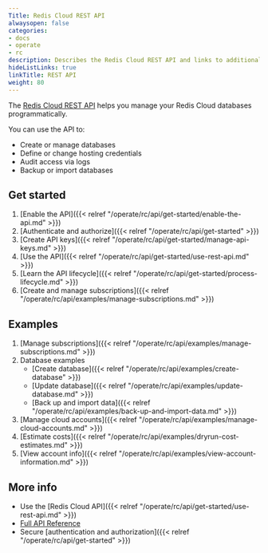 ```yaml
---
Title: Redis Cloud REST API
alwaysopen: false
categories:
- docs
- operate
- rc
description: Describes the Redis Cloud REST API and links to additional info
hideListLinks: true
linkTitle: REST API
weight: 80
---
```


The [Redis Cloud REST API](https://api.redislabs.com/v1/swagger-ui.html) helps you manage your Redis Cloud databases programmatically.

You can use the API to:
 
- Create or manage databases  
- Define or change hosting credentials    
- Audit access via logs  
- Backup or import databases  

## Get started

1. [Enable the API]({{< relref "/operate/rc/api/get-started/enable-the-api.md" >}})
1. [Authenticate and authorize]({{< relref "/operate/rc/api/get-started" >}})
1. [Create API keys]({{< relref "/operate/rc/api/get-started/manage-api-keys.md" >}})
1. [Use the API]({{< relref "/operate/rc/api/get-started/use-rest-api.md" >}})
1. [Learn the API lifecycle]({{< relref "/operate/rc/api/get-started/process-lifecycle.md" >}})
1. [Create and manage subscriptions]({{< relref "/operate/rc/api/examples/manage-subscriptions.md" >}})

## Examples

1. [Manage subscriptions]({{< relref "/operate/rc/api/examples/manage-subscriptions.md" >}})
1. Database examples
    - [Create database]({{< relref "/operate/rc/api/examples/create-database" >}})
    - [Update database]({{< relref "/operate/rc/api/examples/update-database.md" >}})
    - [Back up and import data]({{< relref "/operate/rc/api/examples/back-up-and-import-data.md" >}})
1. [Manage cloud accounts]({{< relref "/operate/rc/api/examples/manage-cloud-accounts.md" >}})
1. [Estimate costs]({{< relref "/operate/rc/api/examples/dryrun-cost-estimates.md" >}})
1. [View account info]({{< relref "/operate/rc/api/examples/view-account-information.md" >}})
    
## More info

- Use the [Redis Cloud API]({{< relref "/operate/rc/api/get-started/use-rest-api.md" >}})
- [Full API Reference](https://api.redislabs.com/v1/swagger-ui.html)
- Secure [authentication and authorization]({{< relref "/operate/rc/api/get-started" >}})
